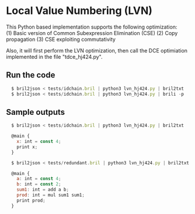 Local Value Numbering (LVN)
=========================================================

This Python based implementation supports the following optimization: <br />
(1) Basic version of Common Subexpression Elimination (CSE)
(2) Copy propagation
(3) CSE exploiting commutativity

Also, it will first perform the LVN optimization, then call the DCE optimiation implemented in the file "tdce_hj424.py".

## Run the code
```javascript
  $ bril2json < tests/idchain.bril | python3 lvn_hj424.py | bril2txt
  $ bril2json < tests/idchain.bril | python3 lvn_hj424.py | brili -p
```

## Sample outputs
```javascript
  $ bril2json < tests/idchain.bril | python3 lvn_hj424.py | bril2txt

  @main {
    x: int = const 4;
    print x;
  }
```


```javascript
  $ bril2json < tests/redundant.bril | python3 lvn_hj424.py | bril2txt

  @main {
    a: int = const 4;
    b: int = const 2;
    sum1: int = add a b;
    prod: int = mul sum1 sum1;
    print prod;
  }
```
